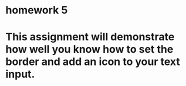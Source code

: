 # homework 5

# This assignment will demonstrate how well you know how to set the border and add an icon to your text input.
